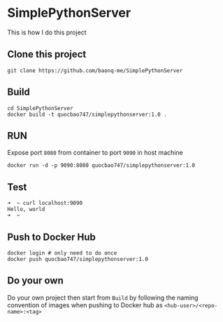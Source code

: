# SimplePythonServer

This is how I do this project

## Clone this project 

```
git clone https://github.com/baonq-me/SimplePythonServer
```

## Build 

```
cd SimplePythonServer
docker build -t quocbao747/simplepythonserver:1.0 .
```

## RUN

Expose port `8080` from container to port `9090` in host machine

```
docker run -d -p 9090:8080 quocbao747/simplepythonserver:1.0
```

## Test

```
➜  ~ curl localhost:9090
Hello, world
➜  ~
```

## Push to Docker Hub
  
```
docker login # only need to do once
docker push quocbao747/simplepythonserver:1.0 
```

## Do your own

Do your own project then start from `Build` by following the naming convention of images when pushing to Docker hub as `<hub-user>/<repo-name>:<tag>`

